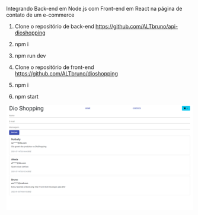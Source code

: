 Integrando Back-end em Node.js com Front-end em React na página de contato de um e-commerce


1. Clone o repositório de back-end https://github.com/ALTbruno/api-dioshopping
2. npm i
3. npm run dev

4. Clone o repositório de front-end https://github.com/ALTbruno/dioshopping
5. npm i
6. npm start

![Página de contato](./2022-01-03.png)